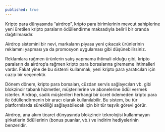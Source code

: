 ```yaml
---
published: true
---
```


Kripto para dünyasında “airdrop”, kripto para birimlerinin mevcut sahiplerine yeni üretilen kripto paraların ödüllendirme maksadıyla belirli bir oranda dağıtılmasıdır.

Airdrop sistemini bir nevi, markaların piyasa yeni çıkacak ürünlerinin reklamını yapması ya da promosyon uygulaması gibi düşünebilirsiniz.

Reklamlara rağmen ürünlerin satış yapmama ihtimali olduğu gibi, kripto paraların da airdrop’a rağmen kripto para borsalarına girememe ihtimalleri vardır. Fakat yine de bu sistemi kullanmak, yeni kripto para yaratıcıları için cazip bir seçenektir.

Dönem dönem, kripto para borsaları, cüzdan servis sağlayıcıları vb. gibi blokzincir tabanlı hizmetler, müşterilerine ve abonelerine ödül vermek isterler. Airdrop, sadık müşterileri herhangi bir ücret ödemeden kripto para ile ödüllendirmenin bir aracı olarak kullanılabilir. Bu sistem, bu tür platformlarda sürekliliği sağlayabilecek için bir tür teşvik görevi görür.

Airdrop, ana akım ticaret dünyasında blokzincir teknolojisi kullanmayan şirketlerin ödüllerinin (bonus puanlar, vb.) ve indirim hediyelerinin benzeridir.
